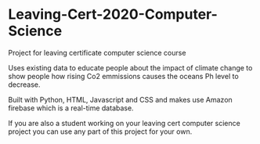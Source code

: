 # Leaving-Cert-2020-Computer-Science
Project for leaving certificate computer science course

Uses existing data to educate people about the impact of climate change to show people how rising Co2 emmissions causes the oceans 
Ph level to decrease.

Built with Python, HTML, Javascript and CSS and makes use Amazon firebase which is a real-time database.

If you are also a student working on your leaving cert computer science project you can use any part of this project for your own.
